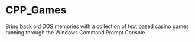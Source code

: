 # CPP_Games

Bring back old DOS memories with a collection of text based casino games running through the Windows Command Prompt Console.

